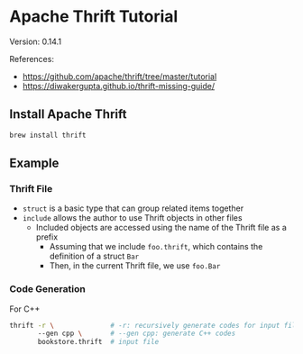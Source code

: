 Apache Thrift Tutorial
===

Version: 0.14.1

References:

- <https://github.com/apache/thrift/tree/master/tutorial>
- <https://diwakergupta.github.io/thrift-missing-guide/>

## Install Apache Thrift

```bash
brew install thrift
```

## Example

### Thrift File

- `struct` is a basic type that can group related items together
- `include` allows the author to use Thrift objects in other files
    - Included objects are accessed using the name of the Thrift file as a prefix
        - Assuming that we include `foo.thrift`, which contains the definition of a struct `Bar`
        - Then, in the current Thrift file, we use `foo.Bar`

### Code Generation

For C++

```bash
thrift -r \              # -r: recursively generate codes for input file and its included files
       --gen cpp \       # --gen cpp: generate C++ codes
       bookstore.thrift  # input file
```
